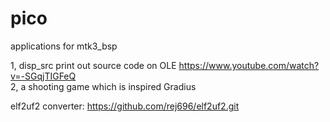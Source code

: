 # pico
applications for mtk3_bsp

1, disp_src print out source code on OLE   https://www.youtube.com/watch?v=-SGqjTIGFeQ  
2, a shooting game which is inspired Gradius

elf2uf2 converter: https://github.com/rej696/elf2uf2.git
